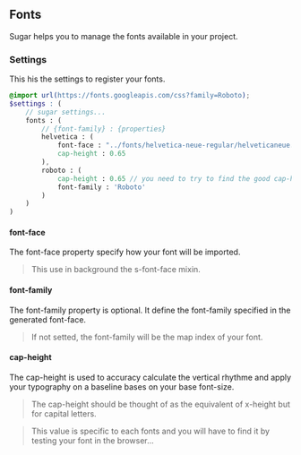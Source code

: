 ## Fonts

Sugar helps you to manage the fonts available in your project.

### Settings

This his the settings to register your fonts.

```scss
@import url(https://fonts.googleapis.com/css?family=Roboto);
$settings : (
	// sugar settings...
	fonts : (
		// {font-family} : {properties}
		helvetica : (
			font-face : "../fonts/helvetica-neue-regular/helveticaneue.eot" normal normal -ext eot svg ttf woff,
			cap-height : 0.65
		),
		roboto : (
			cap-height : 0.65 // you need to try to find the good cap-height,
			font-family : 'Roboto'
		)
	)
)
```

#### font-face

The font-face property specify how your font will be imported.

> This use in background the s-font-face mixin.

#### font-family

The font-family property is optional. It define the font-family specified in the generated font-face.

> If not setted, the font-family will be the map index of your font.

#### cap-height

The cap-height is used to accuracy calculate the vertical rhythme and apply your typography on a baseline bases on your base font-size.

> The cap-height should be thought of as the equivalent of x-height but for capital letters.

> This value is specific to each fonts and you will have to find it by testing your font in the browser...